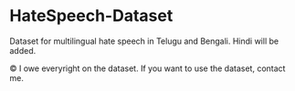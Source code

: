 # HateSpeech-Dataset
Dataset for multilingual hate speech in Telugu and Bengali. Hindi will be added.

© I owe everyright on the dataset. If you want to use the dataset, contact me.
